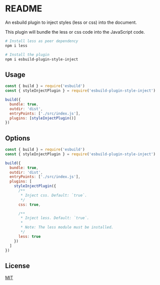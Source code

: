 # README

An esbuild plugin to inject styles (less or css) into the document.

This plugin will bundle the less or css code into the JavaScript code.

```bash
# Install less as peer dependency
npm i less

# Install the plugin
npm i esbuild-plugin-style-inject
```

## Usage

```js
const { build } = require('esbuild')
const { styleInjectPlugin } = require('esbuild-plugin-style-inject')

build({
  bundle: true,
  outdir: 'dist',
  entryPoints: ['./src/index.js'],
  plugins: [styleInjectPlugin()]
})
```

## Options

```js
const { build } = require('esbuild')
const { styleInjectPlugin } = require('esbuild-plugin-style-inject')

build({
  bundle: true,
  outdir: 'dist',
  entryPoints: ['./src/index.js'],
  plugins: [
    styleInjectPlugin({
      /**
       * Inject css. Default: `true`.
       */
      css: true,

      /**
       * Inject less. Default: `true`.
       *
       * Note: The less module must be installed.
       */
      less: true
    })
  ]
})
```

## License

[MIT](./LICENSE)
